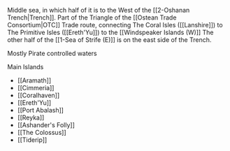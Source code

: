 Middle sea, in which half of it is to the West of the [[2-Oshanan Trench|Trench]].  Part of the Triangle of the [[Ostean Trade Consortium|OTC]] Trade route, connecting The Coral Isles ([[Lanshire]]) to The Primitive Isles ([[Ereth'Yu]]) to the [[Windspeaker Islands (W)]]  The other half of the [[1-Sea of Strife (E)]] is on the east side of the Trench.

Mostly Pirate controlled waters

Main Islands
- [[Aramath]]
- [[Cimmeria]]
- [[Coralhaven]]
- [[Ereth'Yu]]
- [[Port Abalash]]
- [[Reyka]]
- [[Ashander's Folly]]
- [[The Colossus]]
- [[Tiderip]]

